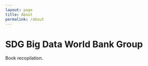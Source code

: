 ```yaml
---
layout: page
title: About
permalink: /about
---
```


# SDG Big Data World Bank Group

Book recopilation.
